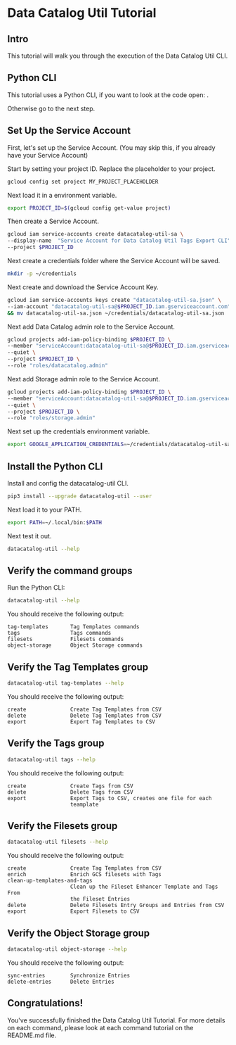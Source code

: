 <!---
Note: This tutorial is meant for Google Cloud Shell, and can be opened by going to
http://gstatic.com/cloudssh/images/open-btn.svg)](https://console.cloud.google.com/cloudshell/open?git_repo=https://github.com/mesmacosta/datacatalog-util&tutorial=tutorials/TUTORIAL.md)--->
# Data Catalog Util Tutorial

<!-- TODO: analytics id? -->
<walkthrough-author name="mesmacosta@gmail.com" tutorialName="Data Catalog Util Tutorial" repositoryUrl="https://github.com/mesmacosta/datacatalog-util"></walkthrough-author>

## Intro

This tutorial will walk you through the execution of the Data Catalog Util CLI.

## Python CLI

This tutorial uses a Python CLI, if you want to look at the code open:
<walkthrough-editor-open-file filePath="cloudshell_open/datacatalog-util/src/datacatalog_util/datacatalog_util_cli.py"
                              text="datacatalog_util_cli.py">
</walkthrough-editor-open-file>.

Otherwise go to the next step.

## Set Up the Service Account

First, let's set up the Service Account. (You may skip this, if you already have your Service Account)

Start by setting your project ID. Replace the placeholder to your project.
```bash
gcloud config set project MY_PROJECT_PLACEHOLDER
```

Next load it in a environment variable.
```bash
export PROJECT_ID=$(gcloud config get-value project)
```

Then create a Service Account.
```bash
gcloud iam service-accounts create datacatalog-util-sa \
--display-name  "Service Account for Data Catalog Util Tags Export CLI" \
--project $PROJECT_ID
```

Next create a credentials folder where the Service Account will be saved.
```bash
mkdir -p ~/credentials
```

Next create and download the Service Account Key.
```bash
gcloud iam service-accounts keys create "datacatalog-util-sa.json" \
--iam-account "datacatalog-util-sa@$PROJECT_ID.iam.gserviceaccount.com" \
&& mv datacatalog-util-sa.json ~/credentials/datacatalog-util-sa.json
```

Next add Data Catalog admin role to the Service Account.
```bash
gcloud projects add-iam-policy-binding $PROJECT_ID \
--member "serviceAccount:datacatalog-util-sa@$PROJECT_ID.iam.gserviceaccount.com" \
--quiet \
--project $PROJECT_ID \
--role "roles/datacatalog.admin"
```

Next add Storage admin role to the Service Account.
```bash
gcloud projects add-iam-policy-binding $PROJECT_ID \
--member "serviceAccount:datacatalog-util-sa@$PROJECT_ID.iam.gserviceaccount.com" \
--quiet \
--project $PROJECT_ID \
--role "roles/storage.admin"
```

Next set up the credentials environment variable.
```bash
export GOOGLE_APPLICATION_CREDENTIALS=~/credentials/datacatalog-util-sa.json
```

## Install the Python CLI

Install and config the datacatalog-util CLI.
```bash
pip3 install --upgrade datacatalog-util --user
```
Next load it to your PATH.
```bash
export PATH=~/.local/bin:$PATH
```

Next test it out.
```bash
datacatalog-util --help
```

## Verify the command groups

Run the Python CLI:

```bash
datacatalog-util --help
```

You should receive the following output:
```
tag-templates       Tag Templates commands
tags                Tags commands
filesets            Filesets commands
object-storage      Object Storage commands
```

## Verify the Tag Templates group

```bash
datacatalog-util tag-templates --help
```

You should receive the following output:
```
create              Create Tag Templates from CSV
delete              Delete Tag Templates from CSV
export              Export Tag Templates to CSV
```

## Verify the Tags group

```bash
datacatalog-util tags --help
```

You should receive the following output:
```
create              Create Tags from CSV
delete              Delete Tags from CSV
export              Export Tags to CSV, creates one file for each
                    teamplate
```

## Verify the Filesets group

```bash
datacatalog-util filesets --help
```

You should receive the following output:
```
create              Create Tag Templates from CSV
enrich              Enrich GCS filesets with Tags
clean-up-templates-and-tags
                    Clean up the Fileset Enhancer Template and Tags From
                    the Fileset Entries
delete              Delete Filesets Entry Groups and Entries from CSV
export              Export Filesets to CSV
```

## Verify the Object Storage group

```bash
datacatalog-util object-storage --help
```

You should receive the following output:
```
sync-entries        Synchronize Entries
delete-entries      Delete Entries
```

## Congratulations!

<walkthrough-conclusion-trophy></walkthrough-conclusion-trophy>

You've successfully finished the Data Catalog Util Tutorial. For more details on each command, please look at each command tutorial on the README.md file.
